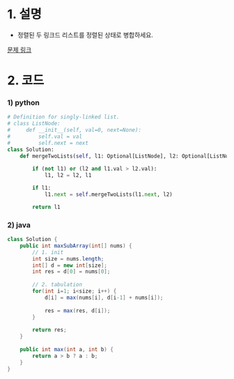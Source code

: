 # 1. 설명
- 정렬된 두 링크드 리스트를 정렬된 상태로 병합하세요.


[문제 링크](https://leetcode.com/problems/merge-two-sorted-lists/)

# 2. 코드
### 1) python
```python
# Definition for singly-linked list.
# class ListNode:
#     def __init__(self, val=0, next=None):
#         self.val = val
#         self.next = next
class Solution:
    def mergeTwoLists(self, l1: Optional[ListNode], l2: Optional[ListNode]) -> Optional[ListNode]:
        
        if (not l1) or (l2 and l1.val > l2.val):
            l1, l2 = l2, l1

        if l1:
            l1.next = self.mergeTwoLists(l1.next, l2)

        return l1    
```

### 2) java
```java
class Solution {
    public int maxSubArray(int[] nums) {
        // 1. init
        int size = nums.length;
        int[] d = new int[size];
        int res = d[0] = nums[0];
        
        // 2. tabulation
        for(int i=1; i<size; i++) {
            d[i] = max(nums[i], d[i-1] + nums[i]);
            
            res = max(res, d[i]);
        }
        
        return res;
    }
    
    public int max(int a, int b) {
        return a > b ? a : b;
    }
}
```
